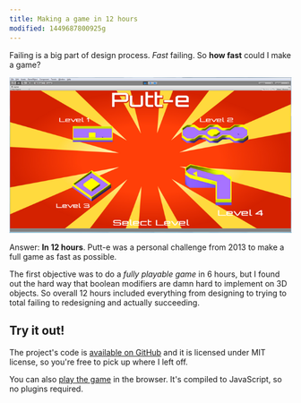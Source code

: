 ```yaml
---
title: Making a game in 12 hours
modified: 1449687800925g
---
```


Failing is a big part of design process. *Fast* failing. So **how fast** could I
make a game?

![Putt-e screenshot](/images/putte-screenshot.png)

Answer: **In 12 hours**. Putt-e was a personal challenge from 2013 to make a
full game as fast as possible.

The first objective was to do a *fully playable game* in 6 hours, but I found
out the hard way that boolean modifiers are damn hard to implement on 3D
objects. So overall 12 hours included everything from designing to trying to
total failing to redesigning and actually succeeding.

## Try it out!
The project's code is [available on GitHub][github-link] and it is licensed
under MIT license, so you're free to pick up where I left off.

You can also [play the game][play] in the browser. It's compiled to JavaScript,
so no plugins required.

[github-link]:https://github.com/jehna/putt-e
[play]:http://jehna.github.io/putt-e/
